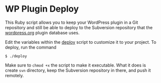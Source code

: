 # WP Plugin Deploy

This Ruby script allows you to keep your WordPress plugin in a Git repository and still be able to deploy to the Subversion repository that the [wordpress.org](http://wordpress.org) plugin database uses. 

Edit the variables within the [deploy](/deploy) script to customize it to your project. To deploy, run the command

```
$ ./deploy
```

Make sure to `chmod +x` the script to make it executable. What it does is create `svn` directory, keep the Subversion repository in there, and push it remotely.